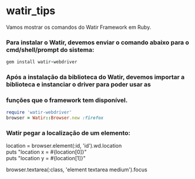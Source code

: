 # watir_tips
Vamos mostrar os comandos do Watir Framework em Ruby.

### Para instalar o Watir, devemos enviar o comando abaixo para o cmd/shell/prompt do sistema:
```ruby
gem install watir-webdriver
```

### Após a instalação da biblioteca do Watir, devemos importar a biblioteca e instanciar o driver para poder usar as
### funções que o framework tem disponível.
```ruby
require 'watir-webdriver'
browser = Watir::Browser.new :firefox
```

### Watir pegar a localização de um elemento:<br>
location = browser.element(:id, 'id').wd.location<br>
puts "location x = #{location[0]}"<br>
puts "location y = #{location[1]}"


browser.textarea(:class, 'element textarea medium').focus



